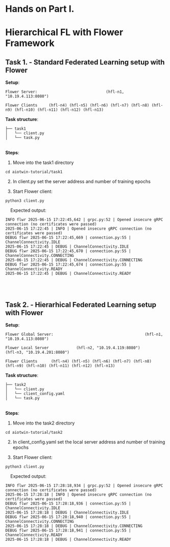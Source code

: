 # Hands on Part I.
# Hierarchical FL with Flower Framework

## Task 1. - Standard Federated Learning setup with Flower
**Setup**:
```
Flower Server:                              (hfl-n1, "10.19.4.113:8080")

Flower Clients     (hfl-n4) (hfl-n5) (hfl-n6) (hfl-n7) (hfl-n8) (hfl-n9) (hfl-n10) (hfl-n11) (hfl-n12) (hfl-n13)
```
**Task structure**:  
```
├── task1 
│   └── client.py  
│   └── task.py
```

&nbsp;  
**Steps**:
1. Move into the task1 directory
```
cd aiotwin-tutorial/task1
```
2. In client.py set the server address and number of training epochs

3. Start Flower client:
```
python3 client.py
```
&nbsp;&nbsp;&nbsp; Expected output:
```
INFO flwr 2025-06-15 17:22:45,642 | grpc.py:52 | Opened insecure gRPC connection (no certificates were passed)
2025-06-15 17:22:45 | INFO | Opened insecure gRPC connection (no certificates were passed)
DEBUG flwr 2025-06-15 17:22:45,669 | connection.py:55 | ChannelConnectivity.IDLE
2025-06-15 17:22:45 | DEBUG | ChannelConnectivity.IDLE
DEBUG flwr 2025-06-15 17:22:45,670 | connection.py:55 | ChannelConnectivity.CONNECTING
2025-06-15 17:22:45 | DEBUG | ChannelConnectivity.CONNECTING
DEBUG flwr 2025-06-15 17:22:45,674 | connection.py:55 | ChannelConnectivity.READY
2025-06-15 17:22:45 | DEBUG | ChannelConnectivity.READY
```

&nbsp;  
&nbsp;  

## Task 2. - Hierarhical Federated Learning setup with Flower
**Setup**:
```
Flower Global Server:                                        (hfl-n1, "10.19.4.113:8080")

Flower Local Server            (hfl-n2, "10.19.4.119:8080")                                   (hfl-n3, "10.19.4.201:8080")

Flower Clients      (hfl-n4) (hfl-n5) (hfl-n6) (hfl-n7) (hfl-n8)                   (hfl-n9) (hfl-n10) (hfl-n11) (hfl-n12) (hfl-n13)
```
**Task structure**: 
```
├── task2  
│   └── client.py  
│   └── client_config.yaml  
│   └── task.py
```
  
&nbsp;  
**Steps**:
1. Move into the task2 directory
```
cd aiotwin-tutorial/task2
```
2. In client_config.yaml set the local server address and number of training epochs

3. Start Flower client:
```
python3 client.py
```
&nbsp;&nbsp;&nbsp; Expected output:
```
INFO flwr 2025-06-15 17:28:18,934 | grpc.py:52 | Opened insecure gRPC connection (no certificates were passed)
2025-06-15 17:28:18 | INFO | Opened insecure gRPC connection (no certificates were passed)
DEBUG flwr 2025-06-15 17:28:18,936 | connection.py:55 | ChannelConnectivity.IDLE
2025-06-15 17:28:18 | DEBUG | ChannelConnectivity.IDLE
DEBUG flwr 2025-06-15 17:28:18,940 | connection.py:55 | ChannelConnectivity.CONNECTING
2025-06-15 17:28:18 | DEBUG | ChannelConnectivity.CONNECTING
DEBUG flwr 2025-06-15 17:28:18,941 | connection.py:55 | ChannelConnectivity.READY
2025-06-15 17:28:18 | DEBUG | ChannelConnectivity.READY
```

